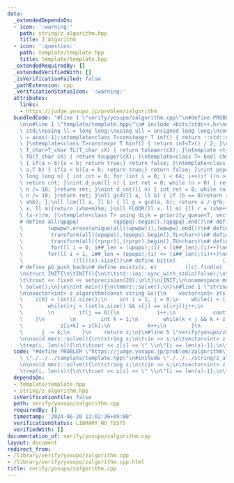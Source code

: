 ```yaml
---
data:
  _extendedDependsOn:
  - icon: ':warning:'
    path: string/z_algorithm.hpp
    title: Z Algorithm
  - icon: ':question:'
    path: template/template.hpp
    title: template/template.hpp
  _extendedRequiredBy: []
  _extendedVerifiedWith: []
  _isVerificationFailed: false
  _pathExtension: cpp
  _verificationStatusIcon: ':warning:'
  attributes:
    links:
    - https://judge.yosupo.jp/problem/zalgorithm
  bundledCode: "#line 1 \"verify/yosupo/zalgorithm.cpp\"\n#define PROBLEM \"https://judge.yosupo.jp/problem/zalgorithm\"\
    \n\n#line 1 \"template/template.hpp\"\n# include <bits/stdc++.h>\nusing namespace\
    \ std;\nusing ll = long long;\nusing ull = unsigned long long;\nconst double pi\
    \ = acos(-1);\ntemplate<class T>constexpr T inf() { return ::std::numeric_limits<T>::max();\
    \ }\ntemplate<class T>constexpr T hinf() { return inf<T>() / 2; }\ntemplate <typename\
    \ T_char>T_char TL(T_char cX) { return tolower(cX); }\ntemplate <typename T_char>T_char\
    \ TU(T_char cX) { return toupper(cX); }\ntemplate<class T> bool chmin(T& a,T b)\
    \ { if(a > b){a = b; return true;} return false; }\ntemplate<class T> bool chmax(T&\
    \ a,T b) { if(a < b){a = b; return true;} return false; }\nint popcnt(unsigned\
    \ long long n) { int cnt = 0; for (int i = 0; i < 64; i++)if ((n >> i) & 1)cnt++;\
    \ return cnt; }\nint d_sum(ll n) { int ret = 0; while (n > 0) { ret += n % 10;\
    \ n /= 10; }return ret; }\nint d_cnt(ll n) { int ret = 0; while (n > 0) { ret++;\
    \ n /= 10; }return ret; }\nll gcd(ll a, ll b) { if (b == 0)return a; return gcd(b,\
    \ a%b); };\nll lcm(ll a, ll b) { ll g = gcd(a, b); return a / g*b; };\nll MOD(ll\
    \ x, ll m){return (x%m+m)%m; }\nll FLOOR(ll x, ll m) {ll r = (x%m+m)%m; return\
    \ (x-r)/m; }\ntemplate<class T> using dijk = priority_queue<T, vector<T>, greater<T>>;\n\
    # define all(qpqpq)           (qpqpq).begin(),(qpqpq).end()\n# define UNIQUE(wpwpw)\
    \        (wpwpw).erase(unique(all((wpwpw))),(wpwpw).end())\n# define LOWER(epepe)\
    \         transform(all((epepe)),(epepe).begin(),TL<char>)\n# define UPPER(rprpr)\
    \         transform(all((rprpr)),(rprpr).begin(),TU<char>)\n# define rep(i,upupu)\
    \         for(ll i = 0, i##_len = (upupu);(i) < (i##_len);(i)++)\n# define reps(i,opopo)\
    \        for(ll i = 1, i##_len = (opopo);(i) <= (i##_len);(i)++)\n# define len(x)\
    \                ((ll)(x).size())\n# define bit(n)               (1LL << (n))\n\
    # define pb push_back\n# define exists(c, e)         ((c).find(e) != (c).end())\n\
    \nstruct INIT{\n\tINIT(){\n\t\tstd::ios::sync_with_stdio(false);\n\t\tstd::cin.tie(0);\n\
    \t\tcout << fixed << setprecision(20);\n\t}\n}INIT;\n\nnamespace mmrz {\n\tvoid\
    \ solve();\n}\n\nint main(){\n\tmmrz::solve();\n}\n#line 1 \"string/z_algorithm.hpp\"\
    \n\nvector<int> z_algorithm(const string &s){\n    vector<int> z(s.size());\n\
    \    z[0] = (int)z.size();\n    int i = 1, j = 0;\n    while(i < (int)z.size()){\n\
    \        while(i+j < (int)s.size() && s[j] == s[i+j])j++;\n        z[i] = j;\n\
    \        \n        if(j == 0){\n            i++;\n            continue;\n    \
    \    }\n        \n        int k = 1;\n        while(k < j && k + z[k] < j){\n\
    \            z[i+k] = z[k];\n            k++;\n        }\n        i += k;\n  \
    \      j -= k;\n    }\n    return z;\n}\n#line 5 \"verify/yosupo/zalgorithm.cpp\"\
    \n\nvoid mmrz::solve(){\n\tstring s;\n\tcin >> s;\n\tvector<int> z = z_algorithm(s);\n\
    \trep(i, len(s)){\n\t\tcout << z[i] << \" \\n\"[i == len(s)-1];\n\t}\n}\n"
  code: "#define PROBLEM \"https://judge.yosupo.jp/problem/zalgorithm\"\n\n#include\
    \ \"./../../template/template.hpp\"\n#include \"./../../string/z_algorithm.hpp\"\
    \n\nvoid mmrz::solve(){\n\tstring s;\n\tcin >> s;\n\tvector<int> z = z_algorithm(s);\n\
    \trep(i, len(s)){\n\t\tcout << z[i] << \" \\n\"[i == len(s)-1];\n\t}\n}\n"
  dependsOn:
  - template/template.hpp
  - string/z_algorithm.hpp
  isVerificationFile: false
  path: verify/yosupo/zalgorithm.cpp
  requiredBy: []
  timestamp: '2024-06-20 13:02:36+09:00'
  verificationStatus: LIBRARY_NO_TESTS
  verifiedWith: []
documentation_of: verify/yosupo/zalgorithm.cpp
layout: document
redirect_from:
- /library/verify/yosupo/zalgorithm.cpp
- /library/verify/yosupo/zalgorithm.cpp.html
title: verify/yosupo/zalgorithm.cpp
---
```

